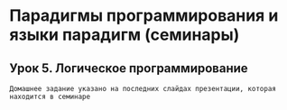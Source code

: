 # Парадигмы программирования и языки парадигм (семинары)
## Урок 5. Логическое программирование
    Домашнее задание указано на последних слайдах презентации, которая находится в семинаре
